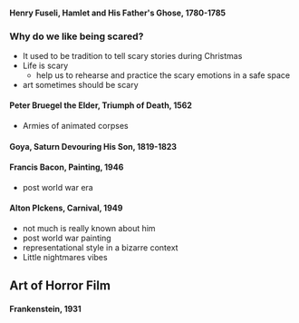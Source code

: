 #### Henry Fuseli, Hamlet and His Father's Ghose, 1780-1785


### Why do we like being scared?
- It used to be tradition to tell scary stories during Christmas
- Life is scary
	- help us to rehearse and practice the scary emotions in a safe space
- art sometimes should be scary

#### Peter Bruegel the Elder, Triumph of Death, 1562
- Armies of animated corpses

#### Goya, Saturn Devouring His Son, 1819-1823
#### Francis Bacon, Painting, 1946
- post world war era
#### Alton PIckens, Carnival, 1949
- not much is really known about him
- post world war painting
- representational style in a bizarre context
- Little nightmares vibes

## Art of Horror Film
#### Frankenstein, 1931
